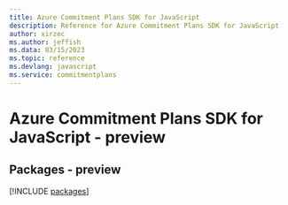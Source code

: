 ```yaml
---
title: Azure Commitment Plans SDK for JavaScript
description: Reference for Azure Commitment Plans SDK for JavaScript
author: xirzec
ms.author: jeffish
ms.data: 03/15/2023
ms.topic: reference
ms.devlang: javascript
ms.service: commitmentplans
---
```

# Azure Commitment Plans SDK for JavaScript - preview
## Packages - preview
[!INCLUDE [packages](commitment-plans-index.md)]